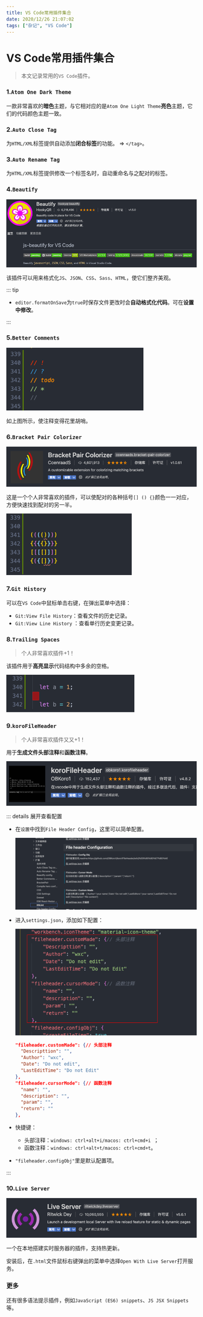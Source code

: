 ```yaml
---
title: VS Code常用插件集合
date: 2020/12/26 21:07:02
tags: ["杂记", "VS Code"]
---
```


# VS Code常用插件集合

<ClientOnly>
  <display-bar :displayData="$frontmatter"></display-bar>
</ClientOnly>

> 本文记录常用的`VS Code`插件。

### 1.`Atom One Dark Theme`

一款非常喜欢的**暗色**主题，与它相对应的是`Atom One Light Theme`**亮色**主题，它们的代码颜色主题一致。

### 2.`Auto Close Tag`

为`HTML/XML`标签提供自动添加**闭合标签**的功能。 => `</tag>`。

### 3.`Auto Rename Tag`

为`HTML/XML`标签提供修改一个标签名时，自动重命名与之配对的标签。

### 4.`Beautify`

![vscode-plugins-01](/images/other/devtool/vscode-plugins-01.png)

该插件可以用来格式化`JS`、`JSON`、`CSS`、`Sass`、`HTML`，使它们整齐美观。

::: tip

* `editor.formatOnSave`为`true`时保存文件更改时会**自动格式化代码**。可在**设置中修改**。

:::

### 5.`Better Comments`

![vscode-plugins-02](/images/other/devtool/vscode-plugins-02.png)

如上图所示，使注释变得花里胡哨。

### 6.`Bracket Pair Colorizer`

![vscode-plugins-03](/images/other/devtool/vscode-plugins-03.png)

这是一个个人非常喜欢的插件，可以使配对的各种括号`[] () {}`颜色一一对应，方便快速找到配对的另一半。

![vscode-plugins-04](/images/other/devtool/vscode-plugins-04.png)

### 7.`Git History`

可以在`VS Code`中鼠标单击右键，在弹出菜单中选择：

* `Git:View File History`：查看文件的历史记录。
* `Git:View Line History` ：查看单行历史变更记录。

### 8.`Trailing Spaces`

> 个人非常喜欢插件+1！

该插件用于**高亮显示**代码结构中多余的空格。

![vscode-plugins-05](/images/other/devtool/vscode-plugins-05.png)

### 9.`koroFileHeader`

> 个人非常喜欢插件又又+1！

用于**生成文件头部注释**和**函数注释**。

![vscode-plugins-06](/images/other/devtool/vscode-plugins-06.png)

::: details 展开查看配置

* 在`设置`中找到`File Header Config`，这里可以简单配置。

  ![vscode-plugins-07](/images/other/devtool/vscode-plugins-07.png)

* 进入`settings.json`，添加如下配置：

  ![vscode-plugins-08](/images/other/devtool/vscode-plugins-08.png)

  ```json
  "fileheader.customMade": {// 头部注释
    "Descripttion": "",
    "Author": "wxc",
    "Date": "Do not edit",
    "LastEditTime": "Do not Edit"
  },
  "fileheader.cursorMode": {// 函数注释
    "name": "",
    "description": "",
    "param": "",
    "return": ""
  },
  ```

* 快捷键：

  * 头部注释：`windows: ctrl+alt+i/macos: ctrl+cmd+i `；
  * 函数注释：`windows: ctrl+alt+t/macos: ctrl+cmd+t`。

* `"fileheader.configObj"`里是默认配置项。

:::

### 10.`Live Server`

![vscode-plugins-09](/images/other/devtool/vscode-plugins-09.png)

一个在本地搭建实时服务器的插件，支持热更新。

安装后，在`.html`文件鼠标右键弹出的菜单中选择`Open With Live Server`打开服务。

### 更多

还有很多语法提示插件，例如`JavaScript (ES6) snippets`、`JS JSX Snippets`等。